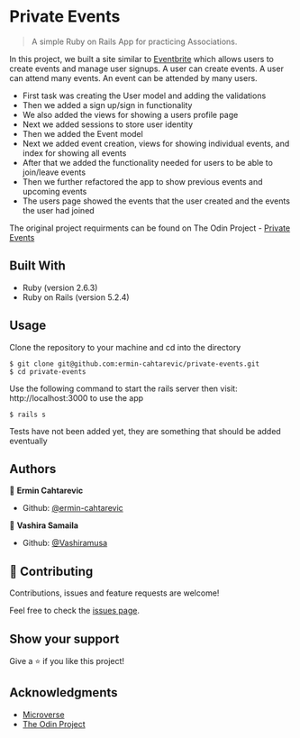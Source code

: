 # Private Events

> A simple Ruby on Rails App for practicing Associations.


In this project, we built a site similar to [Eventbrite](http://www.eventbrite.com/) which allows users to create events and manage user signups.
A user can create events. A user can attend many events. An event can be attended by many users.

 - First task was creating the User model and adding the validations
 - Then we added a sign up/sign in functionality
 - We also added the views for showing a users profile page
 - Next we added sessions to store user identity
 - Then we added the Event model 
 - Next we added event creation, views for showing individual events, and index for showing all events
 - After that we added the functionality needed for users to be able to join/leave events
 - Then we further refactored the app to show previous events and upcoming events
 - The users page showed the events that the user created and the events the user had joined

 The original project requirments can be found on The Odin Project - [Private Events](https://www.theodinproject.com/courses/ruby-on-rails/lessons/associations#project-2-private-events )

## Built With

- Ruby (version 2.6.3)
- Ruby on Rails (version 5.2.4)

## Usage

Clone the repository to your machine and cd into the directory

````
$ git clone git@github.com:ermin-cahtarevic/private-events.git
$ cd private-events
````
Use the following command to start the rails server then visit: http://localhost:3000 to use the app
````
$ rails s
````

Tests have not been added yet, they are something that should be added eventually

## Authors

👤 **Ermin Cahtarevic**

- Github: [@ermin-cahtarevic](https://github.com/ermin-cahtarevic)

👤 **Vashira Samaila**

- Github: [@Vashiramusa](https://github.com/Vashiramusa)

## 🤝 Contributing

Contributions, issues and feature requests are welcome!

Feel free to check the [issues page](https://github.com/Vashiramusa/private-events/issues).

## Show your support

Give a ⭐️ if you like this project!

## Acknowledgments

- [Microverse](https://www.microverse.org/)
- [The Odin Project](https://www.theodinproject.com/)
